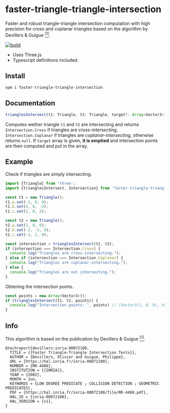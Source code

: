 # faster-triangle-triangle-intersection


Faster and robust triangle-triangle intersection computation with high precision for cross and coplanar triangles based on the algorithm by Devillers & Guigue [<sup>[1]</sup>](https://hal.inria.fr/inria-00072100/document).

[![build](https://github.com/LokiResearch/triangle-triangle-intersection-js/actions/workflows/node.js.yml/badge.svg)](https://github.com/LokiResearch/triangle-triangle-intersection-js/actions/workflows/node.js.yml)

- Uses Three.js
- Typescript definitions included.


## Install

`npm i faster-triangle-triangle-intersection`

## Documentation


```ts
trianglesIntersect(t1: Triangle, t2: Triangle, target?: Array<Vector3>): Intersection
```

Computes wether triangle `t1` and `t2` are intersecting and returns `Intersection.Cross` if triangles are *cross-intersecting*, `Intersection.Coplanar` if triangles are *coplanar-intersecting*, otherwise returns `null`.
If `target` array is given, **it is emptied** and intersection points are then computed and put in the array.

## Example

Check if triangles are simply intersecting.

```ts
import {Triangle} from 'three';
import {trianglesIntersect, Intersection} from 'faster-triangle-triangle-intersection';

const t1 = new Triangle();
t1.a.set(-1, 0, 0);
t1.b.set(2, 0, -2);
t1.c.set(2, 0, 2);

const t2 = new Triangle();
t2.a.set(1, 0, 0);
t2.b.set(-2, -2, 0);
t2.c.set(-2, 2, 0);

const intersection = trianglesIntersect(t1, t2);
if (intersection === Intersection.Cross) {
  console.log("Triangles are cross-intersecting.");
} else if (intersection === Intersection.Coplanar) {
  console.log("Triangles are coplanar-intersecting.");
} else {
  console.log("Triangles are not intersecting.");
}
```

Obtening the intersection points.

```ts
const points = new Array<Vector3>();
if (trianglesIntersect(t1, t2, points)) {
  console.log("Intersection points: ", points) // [Vector3(1, 0, 0), Vector3(-1, 0, 0)]
}
```

## Info

This algorithm is based on the publication by Devillers & Guigue [<sup>[1]</sup>](https://hal.inria.fr/inria-00072100/document).

```
@techreport{devillers:inria-00072100,
  TITLE = {{Faster Triangle-Triangle Intersection Tests}},
  AUTHOR = {Devillers, Olivier and Guigue, Philippe},
  URL = {https://hal.inria.fr/inria-00072100},
  NUMBER = {RR-4488},
  INSTITUTION = {{INRIA}},
  YEAR = {2002},
  MONTH = Jun,
  KEYWORDS = {LOW DEGREE PREDICATE ; COLLISION DETECTION ; GEOMETRIC PREDICATES},
  PDF = {https://hal.inria.fr/inria-00072100/file/RR-4488.pdf},
  HAL_ID = {inria-00072100},
  HAL_VERSION = {v1},
}
```